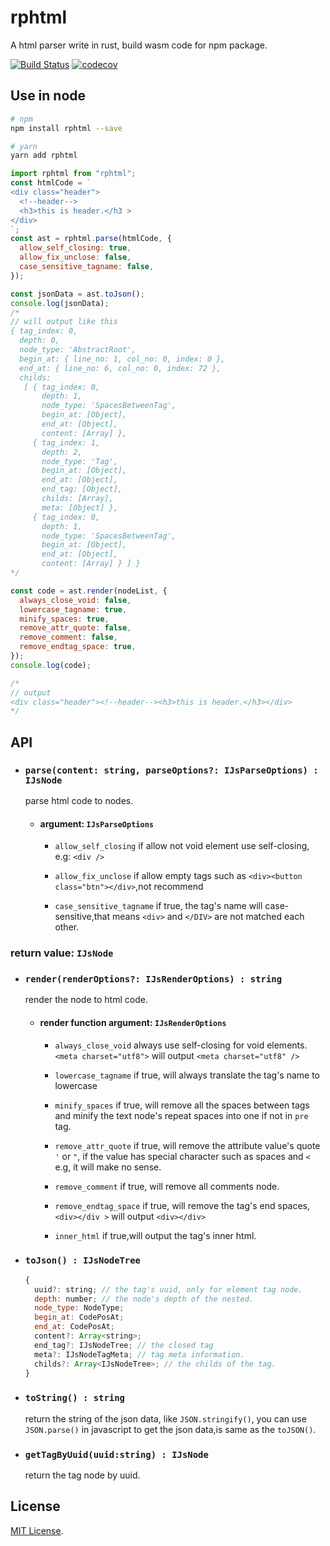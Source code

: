 # rphtml

A html parser write in rust, build wasm code for npm package.

[![Build Status](https://travis-ci.org/fefit/rphtml.svg?branch=master)](https://travis-ci.com/github/fefit/rphtml)
[![codecov](https://codecov.io/gh/fefit/rphtml/branch/master/graph/badge.svg)](https://codecov.io/gh/fefit/rphtml)

## Use in node

```bash
# npm
npm install rphtml --save

# yarn
yarn add rphtml
```

```javascript
import rphtml from "rphtml";
const htmlCode = `
<div class="header">
  <!--header-->
  <h3>this is header.</h3 >
</div>
`;
const ast = rphtml.parse(htmlCode, {
  allow_self_closing: true,
  allow_fix_unclose: false,
  case_sensitive_tagname: false,
});

const jsonData = ast.toJson();
console.log(jsonData);
/*
// will output like this
{ tag_index: 0,
  depth: 0,
  node_type: 'AbstractRoot',
  begin_at: { line_no: 1, col_no: 0, index: 0 },
  end_at: { line_no: 6, col_no: 0, index: 72 },
  childs:
   [ { tag_index: 0,
       depth: 1,
       node_type: 'SpacesBetweenTag',
       begin_at: [Object],
       end_at: [Object],
       content: [Array] },
     { tag_index: 1,
       depth: 2,
       node_type: 'Tag',
       begin_at: [Object],
       end_at: [Object],
       end_tag: [Object],
       childs: [Array],
       meta: [Object] },
     { tag_index: 0,
       depth: 1,
       node_type: 'SpacesBetweenTag',
       begin_at: [Object],
       end_at: [Object],
       content: [Array] } ] }
*/

const code = ast.render(nodeList, {
  always_close_void: false,
  lowercase_tagname: true,
  minify_spaces: true,
  remove_attr_quote: false,
  remove_comment: false,
  remove_endtag_space: true,
});
console.log(code);

/*
// output
<div class="header"><!--header--><h3>this is header.</h3></div>
*/
```

## API

- ### `parse(content: string, parseOptions?: IJsParseOptions) : IJsNode`

  parse html code to nodes.

  - #### argument: `IJsParseOptions`

    - `allow_self_closing` if allow not void element use self-closing, e.g: `<div />`

    - `allow_fix_unclose` if allow empty tags such as `<div><button class="btn"></div>`,not recommend

    - `case_sensitive_tagname` if true, the tag's name will case-sensitive,that means `<div>` and `</DIV>` are not matched each other.

### return value: `IJsNode`

- ### `render(renderOptions?: IJsRenderOptions) : string`

  render the node to html code.

  - #### render function argument: `IJsRenderOptions`

    - `always_close_void` always use self-closing for void elements.`<meta charset="utf8">` will output `<meta charset="utf8" />`

    - `lowercase_tagname` if true, will always translate the tag's name to lowercase

    - `minify_spaces` if true, will remove all the spaces between tags and minify the text node's repeat spaces into one if not in `pre` tag.

    - `remove_attr_quote` if true, will remove the attribute value's quote `'` or `"`, if the value has special character such as spaces and `<` e.g, it will make no sense.

    - `remove_comment` if true, will remove all comments node.

    - `remove_endtag_space` if true, will remove the tag's end spaces, `<div></div >` will output `<div></div>`

    - `inner_html` if true,will output the tag's inner html.

- ### `toJson() : IJsNodeTree`

  ```javascript
  {
    uuid?: string; // the tag's uuid, only for element tag node.
    depth: number; // the node's depth of the nested.
    node_type: NodeType;
    begin_at: CodePosAt;
    end_at: CodePosAt;
    content?: Array<string>;
    end_tag?: IJsNodeTree; // the closed tag
    meta?: IJsNodeTagMeta; // tag meta information.
    childs?: Array<IJsNodeTree>; // the childs of the tag.
  }

  ```

- ### `toString() : string`

  return the string of the json data, like `JSON.stringify()`, you can use `JSON.parse()` in javascript to get the json data,is same as the `toJSON()`.

- ### `getTagByUuid(uuid:string) : IJsNode`
  return the tag node by uuid.

## License

[MIT License](./LICENSE).
